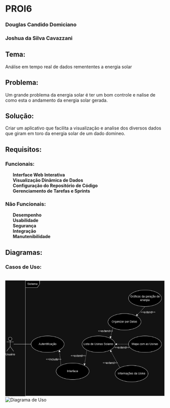 # PROI6
<h3>Douglas Candido Domiciano</h3>
<h3>Joshua da Silva Cavazzani</h3>

<h2>Tema:</h2>
<p>Análise em tempo real de dados remententes a energia solar</p>

<h2>Problema:</h2>
<p>Um grande problema da energia solar é ter um bom controle e nalise de como esta o andamento da energia solar gerada.</p>

<h2>Solução:</h2>
<p>Criar um aplicativo que facilita a visualização e analise dos diversos dados que giram em toro da energia solar de um dado domineo.</p>

<h2>Requisitos:</h2>

<h3>Funcionais:</h3>

<ul>
    <p>
        <b>Interface Web Interativa</b><br>
        <b>Visualização Dinãmica de Dados</b><br>
        <b>Configuração do Repositório de Código</b><br>
        <b>Gerenciamento de Tarefas e Sprints</b><br>
    </p>
</ul>

<h3>Não Funcionais:</h3>

<ul>
    <p>
        <b>Desempenho</b><br>
        <b>Usabilidade</b><br>
        <b>Segurança</b><br>
        <b>Integração</b><br>
        <b>Manutenibilidade</b><br>
    </p>
</ul>

<h2> Diagramas: </h2>

<h3> Casos de Uso:</h3></br>
<img src="UML/Casos_de_Uso.drawio.png" alt="Diagrama de Casos de Uso">
<img src="UML/Casos_de_Uso.drawio" alt="Diagrama de Uso">

